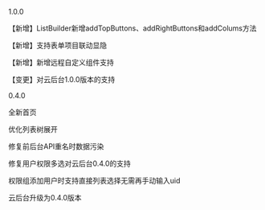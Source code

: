 1.0.0

【新增】ListBuilder新增addTopButtons、addRightButtons和addColums方法

【新增】支持表单项目联动显隐

【新增】新增远程自定义组件支持

【变更】对云后台1.0.0版本的支持


0.4.0

全新首页

优化列表树展开

修复前后台API重名时数据污染

修复用户权限多选对云后台0.4.0的支持

权限组添加用户时支持直接列表选择无需再手动输入uid

云后台升级为0.4.0版本

